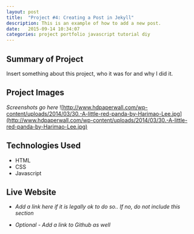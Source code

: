 ```yaml
---
layout: post
title:  "Project #4: Creating a Post in Jekyll"
description: This is an example of how to add a new post.
date:   2015-09-14 10:34:07
categories: project portfolio javascript tutorial diy
---
```


## Summary of Project

Insert something about this project, who it was for and why I did it.

## Project Images

*Screenshots go here*
![http://www.hdpaperwall.com/wp-content/uploads/2014/03/30.-A-little-red-panda-by-Harimao-Lee.jpg](http://www.hdpaperwall.com/wp-content/uploads/2014/03/30.-A-little-red-panda-by-Harimao-Lee.jpg)

## Technologies Used

- HTML
- CSS
- Javascript

## Live Website

- *Add a link here if it is legally ok to do so.. If no, do not include this section*

- *Optional - Add a link to Github as well*
